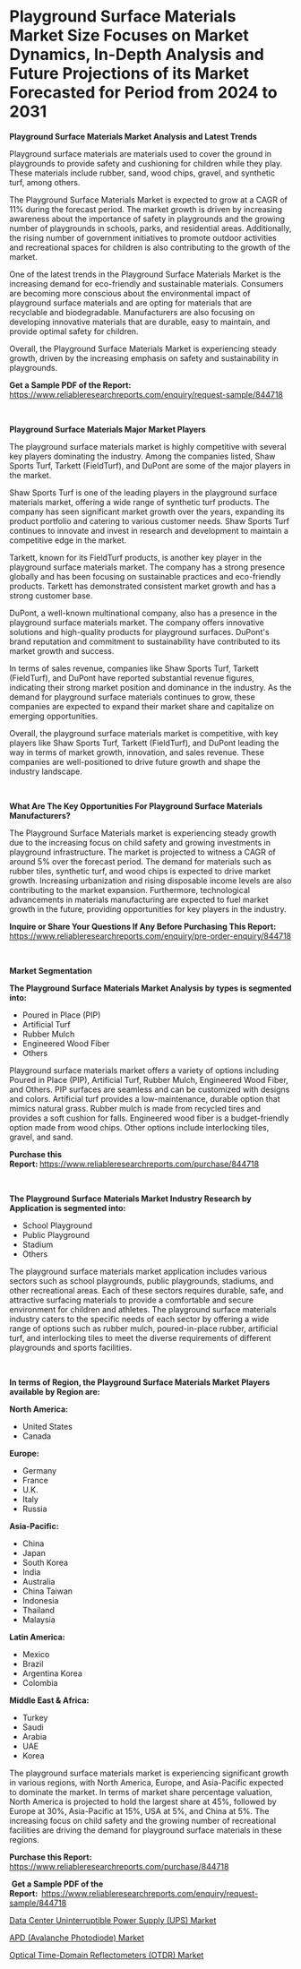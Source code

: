 <p><h1>Playground Surface Materials Market Size Focuses on Market Dynamics, In-Depth Analysis and Future Projections of its Market Forecasted for Period from 2024 to 2031</h1></p><p><strong>Playground Surface Materials Market Analysis and Latest Trends</strong></p>
<p><p>Playground surface materials are materials used to cover the ground in playgrounds to provide safety and cushioning for children while they play. These materials include rubber, sand, wood chips, gravel, and synthetic turf, among others.</p><p>The Playground Surface Materials Market is expected to grow at a CAGR of 11% during the forecast period. The market growth is driven by increasing awareness about the importance of safety in playgrounds and the growing number of playgrounds in schools, parks, and residential areas. Additionally, the rising number of government initiatives to promote outdoor activities and recreational spaces for children is also contributing to the growth of the market.</p><p>One of the latest trends in the Playground Surface Materials Market is the increasing demand for eco-friendly and sustainable materials. Consumers are becoming more conscious about the environmental impact of playground surface materials and are opting for materials that are recyclable and biodegradable. Manufacturers are also focusing on developing innovative materials that are durable, easy to maintain, and provide optimal safety for children.</p><p>Overall, the Playground Surface Materials Market is experiencing steady growth, driven by the increasing emphasis on safety and sustainability in playgrounds.</p></p>
<p><strong>Get a Sample PDF of the Report:&nbsp;</strong> <a href="https://www.reliableresearchreports.com/enquiry/request-sample/844718">https://www.reliableresearchreports.com/enquiry/request-sample/844718</a></p>
<p>&nbsp;</p>
<p><strong>Playground Surface Materials Major Market Players</strong></p>
<p><p>The playground surface materials market is highly competitive with several key players dominating the industry. Among the companies listed, Shaw Sports Turf, Tarkett (FieldTurf), and DuPont are some of the major players in the market.</p><p>Shaw Sports Turf is one of the leading players in the playground surface materials market, offering a wide range of synthetic turf products. The company has seen significant market growth over the years, expanding its product portfolio and catering to various customer needs. Shaw Sports Turf continues to innovate and invest in research and development to maintain a competitive edge in the market.</p><p>Tarkett, known for its FieldTurf products, is another key player in the playground surface materials market. The company has a strong presence globally and has been focusing on sustainable practices and eco-friendly products. Tarkett has demonstrated consistent market growth and has a strong customer base.</p><p>DuPont, a well-known multinational company, also has a presence in the playground surface materials market. The company offers innovative solutions and high-quality products for playground surfaces. DuPont's brand reputation and commitment to sustainability have contributed to its market growth and success.</p><p>In terms of sales revenue, companies like Shaw Sports Turf, Tarkett (FieldTurf), and DuPont have reported substantial revenue figures, indicating their strong market position and dominance in the industry. As the demand for playground surface materials continues to grow, these companies are expected to expand their market share and capitalize on emerging opportunities.</p><p>Overall, the playground surface materials market is competitive, with key players like Shaw Sports Turf, Tarkett (FieldTurf), and DuPont leading the way in terms of market growth, innovation, and sales revenue. These companies are well-positioned to drive future growth and shape the industry landscape.</p></p>
<p>&nbsp;</p>
<p><strong>What Are The Key Opportunities For Playground Surface Materials Manufacturers?</strong></p>
<p><p>The Playground Surface Materials market is experiencing steady growth due to the increasing focus on child safety and growing investments in playground infrastructure. The market is projected to witness a CAGR of around 5% over the forecast period. The demand for materials such as rubber tiles, synthetic turf, and wood chips is expected to drive market growth. Increasing urbanization and rising disposable income levels are also contributing to the market expansion. Furthermore, technological advancements in materials manufacturing are expected to fuel market growth in the future, providing opportunities for key players in the industry.</p></p>
<p><strong>Inquire or Share Your Questions If Any Before Purchasing This Report:</strong> <a href="https://www.reliableresearchreports.com/enquiry/pre-order-enquiry/844718">https://www.reliableresearchreports.com/enquiry/pre-order-enquiry/844718</a></p>
<p>&nbsp;</p>
<p><strong>Market Segmentation</strong></p>
<p><strong>The Playground Surface Materials Market Analysis by types is segmented into:</strong></p>
<p><ul><li>Poured in Place (PIP)</li><li>Artificial Turf</li><li>Rubber Mulch</li><li>Engineered Wood Fiber</li><li>Others</li></ul></p>
<p><p>Playground surface materials market offers a variety of options including Poured in Place (PIP), Artificial Turf, Rubber Mulch, Engineered Wood Fiber, and Others. PIP surfaces are seamless and can be customized with designs and colors. Artificial turf provides a low-maintenance, durable option that mimics natural grass. Rubber mulch is made from recycled tires and provides a soft cushion for falls. Engineered wood fiber is a budget-friendly option made from wood chips. Other options include interlocking tiles, gravel, and sand.</p></p>
<p><strong>Purchase this Report:&nbsp;</strong><a href="https://www.reliableresearchreports.com/purchase/844718">https://www.reliableresearchreports.com/purchase/844718</a></p>
<p>&nbsp;</p>
<p><strong>The Playground Surface Materials Market Industry Research by Application is segmented into:</strong></p>
<p><ul><li>School Playground</li><li>Public Playground</li><li>Stadium</li><li>Others</li></ul></p>
<p><p>The playground surface materials market application includes various sectors such as school playgrounds, public playgrounds, stadiums, and other recreational areas. Each of these sectors requires durable, safe, and attractive surfacing materials to provide a comfortable and secure environment for children and athletes. The playground surface materials industry caters to the specific needs of each sector by offering a wide range of options such as rubber mulch, poured-in-place rubber, artificial turf, and interlocking tiles to meet the diverse requirements of different playgrounds and sports facilities.</p></p>
<p>&nbsp;</p>
<p><strong>In terms of Region, the Playground Surface Materials Market Players available by Region are:</strong></p>
<p>
    <p> <strong> North America: </strong>
        <ul>
            <li>United States</li>
            <li>Canada</li>
        </ul>
        </p> 
    <p> <strong> Europe: </strong>
        <ul>
            <li>Germany</li>
            <li>France</li>
            <li>U.K.</li>
            <li>Italy</li>
            <li>Russia</li>
        </ul>
        </p> 
    <p> <strong> Asia-Pacific: </strong>
        <ul>
            <li>China</li>
            <li>Japan</li>
            <li>South Korea</li>
            <li>India</li>
            <li>Australia</li>
            <li>China Taiwan</li>
            <li>Indonesia</li>
            <li>Thailand</li>
            <li>Malaysia</li>
        </ul>
        </p> 
    <p> <strong> Latin America: </strong>
        <ul>
            <li>Mexico</li>
            <li>Brazil</li>
            <li>Argentina Korea</li>
            <li>Colombia</li>
        </ul>
        </p> 
    <p> <strong> Middle East & Africa: </strong>
        <ul>
            <li>Turkey</li>
            <li>Saudi</li>
            <li>Arabia</li>
            <li>UAE</li>
            <li>Korea</li>
        </ul>
    </p>
    </p>
<p><p>The playground surface materials market is experiencing significant growth in various regions, with North America, Europe, and Asia-Pacific expected to dominate the market. In terms of market share percentage valuation, North America is projected to hold the largest share at 45%, followed by Europe at 30%, Asia-Pacific at 15%, USA at 5%, and China at 5%. The increasing focus on child safety and the growing number of recreational facilities are driving the demand for playground surface materials in these regions.</p></p>
<p><strong>Purchase this Report: </strong><a href="https://www.reliableresearchreports.com/purchase/844718">https://www.reliableresearchreports.com/purchase/844718</a></p>
<p>&nbsp;<strong>Get a Sample PDF of the Report:&nbsp;&nbsp;</strong><a href="https://www.reliableresearchreports.com/enquiry/request-sample/844718">https://www.reliableresearchreports.com/enquiry/request-sample/844718</a></p>
<p><strong></strong></p>
<p><p><a href="https://view.publitas.com/reportprime-1/data-center-uninterruptible-power-supply-ups-market-size-and-examines-its-market-scope-with-a-primary-focus-on-growth-opportunities-and-forecasted-trends-spanning-from-2023-to-2030/">Data Center Uninterruptible Power Supply (UPS) Market</a></p><p><a href="https://view.publitas.com/reportprime-1/apd-avalanche-photodiode-market-size-evaluating-its-market-trends-growth-and-projections-2023-2030/">APD (Avalanche Photodiode) Market</a></p><p><a href="https://view.publitas.com/reportprime-1/optical-time-domain-reflectometers-otdr-market-research-report-the-key-to-successful-business-strategy-forecasted-for-period-from-2023-2030/">Optical Time-Domain Reflectometers (OTDR) Market</a></p></p>